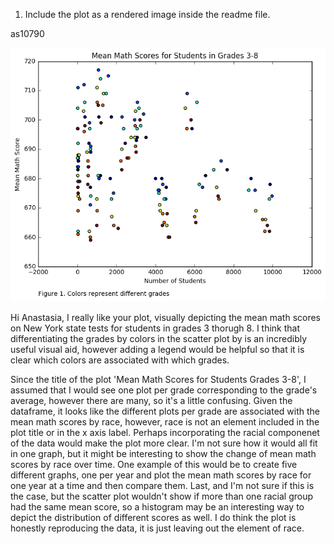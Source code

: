 1. Include the plot as a rendered image inside the readme file. 

as10790

![](anastasiaplot.png)

Hi Anastasia, I really like your plot, visually depicting the mean math scores on New York state tests for students
in grades 3 thorugh 8. I think that differentiating the grades by colors in the scatter plot by is an incredibly useful visual aid, 
however adding a legend would be helpful so that it is clear which colors are associated with which grades. 

Since the title of the plot 'Mean Math Scores for Students Grades 3-8', I assumed that I would see one plot per grade 
corresponding to the grade's average, however there are many, so it's a little confusing. Given the dataframe, it looks like 
the different plots per grade are associated with the mean math scores by race, however, race is not an element included in
the plot title or in the x axis label. Perhaps incorporating the racial componenet of the data would make the plot more clear.
I'm not sure how it would all fit in one graph, but it might be interesting to show the change of mean math scores by race
over time. One example of this would be to create five different graphs, one per year and plot the mean math scores by race
for one year at a time and then compare them. Last, and I'm not sure if this is the case, but the scatter plot wouldn't show
if more than one racial group had the same mean score, so a histogram may be an interesting way to depict the distribution of 
different scores as well. I do think the plot is honestly reproducing the data, it is just leaving out the element of race. 

